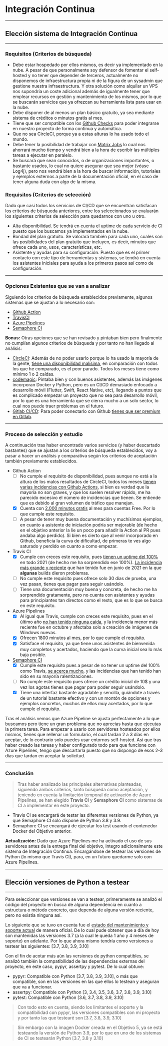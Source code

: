 # Integración Continua
***
## Elección sistema de Integración Continua
***
### Requisitos (Criterios de búsqueda)
- Debe estar hospedado por ellos mismos, es decir ya implementado en la nube. A pesar de que personalmente soy defensor de fomentar el self-hosted y no tener que depender de terceros, actualmente no disponemos de infraestructura propia ni de la figura de un sysadmin que gestione nuestra infraestructura. Y otra solución como alquilar un VPS nos supondría un coste adicional además de igualmente tener que emplear recursos en gestión y mantenimiento de los mismos, por lo que se buscarán servicios que ya ofrezcan su herramienta lista para usar en la nube. 
- Debe disponer de al menos un plan básico gratuito, ya sea mediante sistema de créditos o minutos gratis al mes.
- Tiene que ser compatible con los [Github Checks](https://docs.github.com/en/rest/reference/checks) para poder integrarse en nuestro proyecto de forma continua y automática.
- Que no sea CircleCI, porque ya a estas alturas lo ha usado todo el mundo.
- Debe tener la posibilidad de trabajar con [Matrix Jobs](https://docs.travis-ci.com/user/build-matrix/) lo cual nos ahorrará mucho tiempo y vendrá bien a la hora de escribir las múltiples tareas a ejecutar en paralelo.
- Se buscará que sean conocidos, o de organizaciones importantes, o bastante usados, lo cual no quiere asegurar que sea mejor (véase Log4j), pero nos vendrá bien a la hora de buscar información, tutoriales y ejemplos externos a parte de la documentación oficial, en el caso de tener alguna duda con algo de la misma.

### Requisitos (Criterios de selección)
Dado que casi todos los servicios de CI/CD que se encuentran satisfacan los criterios de búsqueda anteriores, entre los seleccionados se evaluarán los siguientes criterios de selección para quedarnos con uno u otro.

- Alta disponibilidad. Se tendrá en cuenta el uptime de cada servicio de CI puesto que los buscamos ya implementados en la nube.
- Bondad del plan gratuito. Se valorará también para cada uno, cuales son las posibilidades del plan gratuito que incluyen, es decir, minutos que ofrece cada uno, usos, características, etc.
- Asistente y ayudas para su configuración. Puesto que es el primer contacto con este tipo de herramientas y sistemas, se tendrá en cuenta los asistentes iniciales para ayuda a los primeros pasos así como de configuración.

***
### Opciones Existentes que se van a analizar 
Siguiendo los criterios de búsqueda establecidos previamente, algunos sistemas que se ajustan a lo necesario son:
- [Github Action](https://github.com/features/actions)
- [TravisCI](https://www.travis-ci.com/)
- [Azure Pipelines](https://azure.microsoft.com/es-es/services/devops/pipelines/)
- [Semaphore CI](https://semaphoreci.com/)

**Bonus:** Otras opciones que se han revisado y pintaban bien pero finalmente no cumplían algunos criterios de búsqueda y por tanto no han llegado al análisis:
- [CircleCI](https://circleci.com/): Además de no poder usarlo porque lo ha usado la mayoría de la gente, [tiene una disponibilidad malísima](https://status.circleci.com/uptime), en comparación con todos los que he comparado, es el peor parado. Todos los meses tiene como mínimo 1 o 2 caídas.
- [codemagic](https://codemagic.io/start/): Pintaba bien y con buenos asistentes, además las imágenes incorporan Docker y Python, pero es un CI/CD demasiado enfocado a desarrollo móvil (Flutter, Swift, React Native, etc), llegando a puntos que es complicado empezar un proyecto que no sea para desarrollo móvil, por lo que es una herramienta que se cierra mucho a un solo sector, lo cual nos puede traer problemas en el futuro.
- [Gitlab CI/CD](https://docs.gitlab.com/ee/ci/): Para poder conectarlo con Github [tienes que ser premium en Gitlab](https://docs.gitlab.com/ee/ci/ci_cd_for_external_repos/github_integration.html).

***
### Proceso de selección y estudio
A continuación tras haber encontrado varios servicios (y haber descartado bastantes) que se ajustan a los criterios de búsqueda establecidos, voy a pasar a hacer un análisis y comparativa según los criterios de aceptación también previamente establecidos. 

- Github Action
  - [ ] No cumple el requisito de disponibilidad, pues aunque no está a la altura de los malos resultados de CircleCI, todos los meses [tienen varias incidencias con Github Actions](https://www.githubstatus.com/history), si bien es verdad que la mayoría no son graves, y que los suelen resolver rápido, me ha parecido excesivo el número de incidencias que tienen. Se entiende que es debido al gran volumen de tráfico que manejan.
  - [x] Cuenta con [2.000 minutos gratis](https://docs.github.com/en/billing/managing-billing-for-github-actions/about-billing-for-github-actions#included-storage-and-minutes) al mes para cuentas Free. Por lo que cumple este requisito.
  - [ ] A pesar de tener muy buena documentación y muchísimos ejemplos, en cuanto a asistente de iniciación podría ser mejorable (de hecho en el objetivo anterior la lie un poco para añadir la Action al PR pues andaba algo perdido). Si bien es cierto que al venir incorporado en Github, beneficia la curva de dificultad, de primeras te ves algo saturado y perdido en cuanto a como empezar.
- Travis CI
  - [x] Cumple con creces este requisito, pues [tienen un uptime del 100%](https://www.traviscistatus.com/uptime?page=1) en todo 2021 (de hecho me ha sorprendido ese 100%). [La incidencia más grande y reciente](https://www.traviscistatus.com/incidents/813z61sk317x) que han tenido fue en junio de 2021 en la que **algunas** builds dieron problemas.
  - [ ] No cumple este requisito pues ofrece solo 30 días de prueba, una vez pasan, tienes que pagar para seguir usándolo.
  - [ ] Tiene una documentación muy buena y concreta, de hecho me ha sorprendido gratamente, pero no cuenta con asistentes y ayudas para principiantes tan directos como el resto, que es lo que se busca en este requisito. 
- Azure Pipelines
  - [x] Al igual que Travis, cumple con creces este requisito, pues en el último año [no han tenido ninguna caída](https://status.dev.azure.com/_history), y la incidencia menor más reciente fue en octubre y afectaba solo a creación de imágenes de Windows nuevas.
  - [x] Ofrecen 1800 minutos al mes, por lo que cumple el requisito.
  - [x] Satisface el requisito, ya que tiene unos asistentes de bienvenida muy completos y acertados, haciendo que la curva inicial sea lo más baja posible. 
- [Semaphore CI](https://semaphoreci.com/)
  - [x] Cumple este requisito pues a pesar de no tener un uptime del 100% como Travis, [se acerca mucho](https://status.semaphoreci.com/uptime?page=1), y las incidencias que han tenido han sido en su mayoría ralentizaciones. 
  - [ ] No cumple este requisito pues ofrece un crédito inicial de 10$ y una vez los agotas tienes que pagar para poder seguir usándolo.
  - [x] Tiene una interfaz bastante agradable y sencilla, guiándote a través de un tutorial bastante efectivo y con un montón de opciones y ejemplos concretos, muchos de ellos muy acertados, por lo que cumple el requisito. 

Tras el análisis vemos que Azure Pipeline se ajusta perfectamente a lo que buscamos pero tiene un gran problema que no aprecias hasta que ejecutas la primera tarea. Para empezar a usarlo con servidores hosteados por ellos mismos, tienes que rellenar un formulario, el cual tardan 2 a 3 días en aceptar, de lo contrario solo puedes usar entornos self-hosted. Así que tras haber creado las tareas y haber configurado todo para que funcione con Azure Pipelines, tengo que descartarla puesto que no dispongo de esos 2-3 días que tardan en aceptar la solicitud.

***
### Conclusión

> Tras haber analizado las principales alternativas planteadas, siguiendo ambos criterios, tanto búsqueda como aceptación, y teniendo en cuenta la limitación temporal de activación de Azure Pipelines, se han elegido **Travis CI** y **Semaphore CI** como sistemas de CI a implementar en este proyecto.

- Travis CI se encargará de testar las diferentes versiones de Python, ya que Semaphore CI solo dispone de Python 3.8 y 3.9.
- Semaphore CI se encargará de ejecutar los test usando el contenedor Docker del Objetivo anterior.

**Actualización:** Dado que Azure Pipelines me ha activado el uso de sus servidores antes de la entrega final del objetivo, integro adicionalmente este sistema de Integración Continua. Encargándose de testear las versiones de Python (lo mismo que Travis CI), para, en un futuro quedarme solo con Azure Pipelines.

***
## Elección versiones de Python a testear
***
Para seleccionar que versiones se van a testear, primeramente se analizó el código del proyecto en busca de alguna dependencia en cuanto a estructura o método concreto, que dependa de alguna versión reciente, pero no existía ninguna así.

Lo siguiente que se tuvo en cuenta fue el [estado del mantenimiento y soporte actual](https://endoflife.date/python) de manera oficial. De lo cual pude obtener que a día de hoy son mantenidas las versiones 3.7 (a la cual le queda 1 año y 4 meses de soporte) en adelante. Por lo que ahora mismo tendría como versiones a testear las siguientes: [3.7, 3.8, 3.9, 3.10]

Con el fin de acotar más aún las versiones de python compatibles, se analizó también la compatibilidad de las dependencias externas del proyecto, en este caso, pypyr, assertpy y pytest. De lo cual obtuve:

- pypyr: Compatible con Python [3.7, 3.8, 3.9, 3.10], o más que compatible, son en las versiones en las que ellos lo testean y aseguran que va a funcionar.
- assertpy: Compatible con Python [3, 3.4, 3.5, 3.6, 3.7, 3.8, 3.9, 3.10]
- pytest: Compatible con Python [3.6, 3.7, 3.8, 3.9, 3.10]

>Con todo esto en cuenta, siendo los limitantes el soporte y la compatibilidad con pypyr, las versiones compatibles con mi proyecto y por tanto las que testearé son [3.7, 3.8, 3.9, 3.10]

>Sin embargo con la imagen Docker creada en el Objetivo 5, ya se está testeando la versión de Python 3.9, por lo que en uno de los sistemas de CI se testearán Python [3.7, 3.8 y 3.10]